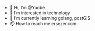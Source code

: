 - 👋 Hi, I’m @Yoobe
- 👀 I’m interested in technology
- 🌱 I’m currently learning golang, postGIS
- 📫 How to reach me ersezer.com

<!---
Yoobe/Yoobe is a ✨ special ✨ repository because its `README.md` (this file) appears on your GitHub profile.
You can click the Preview link to take a look at your changes.
--->
